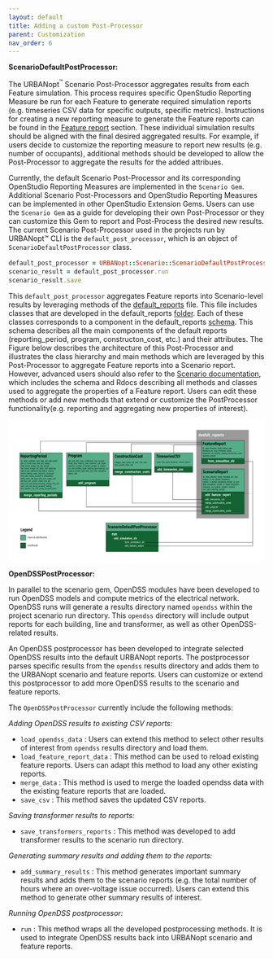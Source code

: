 ```yaml
---
layout: default
title: Adding a custom Post-Processor
parent: Customization
nav_order: 6
---
```


**ScenarioDefaultPostProcessor:**

The URBANopt<sup>&trade;</sup> Scenario Post-Processor aggregates results from each Feature simulation. This process requires specific OpenStudio Reporting Measure be run for each Feature to generate required simulation reports (e.g. timeseries CSV data for specific outputs, specific metrics). Instructions for creating a new reporting measure to generate the Feature reports can be found in the [Feature report](feature_reports.md) section. These individual simulation results should be aligned with the final desired aggregated results. For example, if users decide to customize the reporting measure to report new results (e.g. number of occupants), additional methods should be developed to allow the Post-Processor to aggregate the results for the added attribues.

Currently, the default Scenario Post-Processor and its corresponding OpenStudio Reporting Measures are implemented in the `Scenario Gem`.  Additional Scenario Post-Processors and OpenStudio Reporting Measures can be implemented in other OpenStudio Extension Gems. Users can use the `Scenario Gem` as a guide for developing their own Post-Processor or they can customize this Gem to report and Post-Process the desired new results. The current Scenario Post-Processor used in the projects run by URBANopt™ CLI is the `default_post_processor`, which is an object of `ScenarioDefaultPostProcessor` class.

```ruby
default_post_processor = URBANopt::Scenario::ScenarioDefaultPostProcessor.new(baseline_scenario)
scenario_result = default_post_processor.run
scenario_result.save
```

This `default_post_processor` aggregates Feature reports into Scenario-level results by leveraging methods of the [default_reports](https://github.com/urbanopt/urbanopt-scenario-gem/blob/master/lib/urbanopt/scenario/default_reports.rb) file. This file includes classes that are developed in the default_reports [folder](https://github.com/urbanopt/urbanopt-scenario-gem/tree/master/lib/urbanopt/scenario/default_reports). Each of these classes corresponds to a component in the default_reports [schema](https://github.com/urbanopt/urbanopt-scenario-gem/blob/master/lib/urbanopt/scenario/default_reports/schema/scenario_schema.json). This schema describes all the main components of the default reports (reporting_period, program, constructon_cost, etc.) and their attributes. The Figure below describes the architecture of this Post-Processor and illustrates the class hierarchy and main methods which are leveraged by this Post-Processor to aggregate Feature reports into a Scenario report. However, advanced users should also refer to the [Scenario documentation](../advanced_documentation/advanced.md), which includes the schema and Rdocs describing all methods and classes used to aggregate the properties of a Feature report. Users can edit these methods or add new methods that extend or customize the PostProcessor functionality(e.g. reporting and aggregating new properties of interest).

![post-processor-code-architecture](../doc_files/PostProcessor_code_architecture.jpg)



**OpenDSSPostProcessor:**

In parallel to the scenario gem, OpenDSS modules have been developed to run OpenDSS models and compute metrics of the electrical network. OpenDSS runs will generate a results directory named `opendss` within the project scenario run directory. This `opendss` directory will include output reports for each building, line and transformer, as well as other OpenDSS-related results. 

An OpenDSS postprocessor has been developed to integrate selected OpenDSS results into the default URBANopt reports. The postprocessor parses specific results from the `opendss` results directory and adds them to the URBANopt scenario and feature reports. Users can customize or extend this postprocessor to add more OpenDSS results to the scenario and feature reports.

The `OpenDSSPostProcessor` currently include the following methods:

*Adding OpenDSS results to existing CSV reports:*
- `load_opendss_data` : Users can extend this method to select other results of interest from `opendss` results directory and load them.
- `load_feature_report_data` : This method can be used to reload existing feature reports. Users can adapt this method to load any other existing reports.
- `merge_data` : This method is used to merge the loaded opendss data with the existing feature reports that are loaded.
- `save_csv` : This method saves the updated CSV reports.

*Saving transformer results to reports:*
- `save_transformers_reports` : This method was developed to add transformer results to the scenario run directory.

*Generating summary results and adding them to the reports:*
- `add_summary_results` : This method generates important summary results and adds them to the scenario reports (e.g. the total number of hours where an over-voltage issue occurred). Users can extend this method to generate other summary results of interest.

*Running OpenDSS postprocessor:*
- `run` : This method wraps all the developed postprocessing methods. It is used to integrate OpenDSS results back into URBANopt scenario and feature reports.